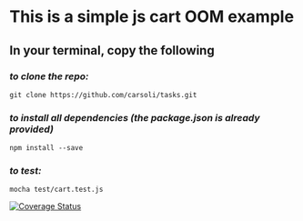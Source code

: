 # This is a simple js cart OOM example 

## In your terminal, copy the following  

### *to clone the repo:*

``git clone https://github.com/carsoli/tasks.git``

### *to install all dependencies (the package.json is already provided)*

``npm install --save``

### *to test:*

``mocha test/cart.test.js``

[![Coverage Status](https://coveralls.io/repos/github.com/carsoli/tasks.git/badge.svg?branch=master)](https://coveralls.io/r/github.com/carsoli/tasks.git?branch=master)
